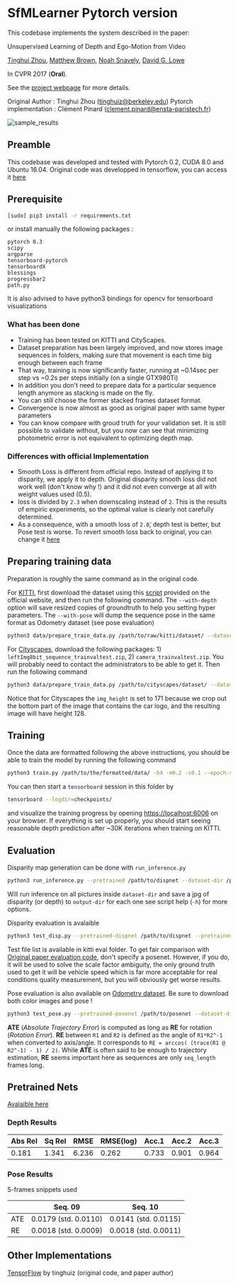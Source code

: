 # SfMLearner Pytorch version
This codebase implements the system described in the paper:

Unsupervised Learning of Depth and Ego-Motion from Video

[Tinghui Zhou](https://people.eecs.berkeley.edu/~tinghuiz/), [Matthew Brown](http://matthewalunbrown.com/research/research.html), [Noah Snavely](http://www.cs.cornell.edu/~snavely/), [David G. Lowe](http://www.cs.ubc.ca/~lowe/home.html)

In CVPR 2017 (**Oral**).

See the [project webpage](https://people.eecs.berkeley.edu/~tinghuiz/projects/SfMLearner/) for more details. 

Original Author : Tinghui Zhou (tinghuiz@berkeley.edu)
Pytorch implementation : Clément Pinard (clement.pinard@ensta-paristech.fr)

![sample_results](misc/cityscapes_sample_results.gif)

## Preamble
This codebase was developed and tested with Pytorch 0.2, CUDA 8.0 and Ubuntu 16.04. Original code was developped in tensorflow, you can access it [here](https://github.com/tinghuiz/SfMLearner)

## Prerequisite

```bash
[sudo] pip3 install -r requirements.txt
```

or install manually the following packages :

```
pytorch 0.3
scipy
argparse
tensorboard-pytorch
tensorboardX
blessings
progressbar2
path.py
```

It is also advised to have python3 bindings for opencv for tensorboard visualizations

### What has been done

* Training has been tested on KITTI and CityScapes.
* Dataset preparation has been largely improved, and now stores image sequences in folders, making sure that movement is each time big enough between each frame
* That way, training is now significantly faster, running at ~0.14sec per step vs ~0.2s per steps initially (on a single GTX980Ti)
* In addition you don't need to prepare data for a particular sequence length anymore as stacking is made on the fly.
* You can still choose the former stacked frames dataset format.
* Convergence is now almost as good as original paper with same hyper parameters
* You can know compare with groud truth for your validation set. It is still possible to validate without, but you now can see that minimizing photometric error is not equivalent to optimizing depth map.

### Differences with official Implementation

* Smooth Loss is different from official repo. Instead of applying it to disparity, we apply it to depth. Original disparity smooth loss did not work well (don't know why !) and it did not even converge at all with weight values used (0.5).
* loss is divided by `2.3` when downscaling instead of `2`. This is the results of empiric experiments, so the optimal value is clearly not carefully determined.
* As a consequence, with a smooth loss of `2.0̀`, depth test is better, but Pose test is worse. To revert smooth loss back to original, you can change it [here](train.py#L270)

## Preparing training data
Preparation is roughly the same command as in the original code.

For [KITTI](http://www.cvlibs.net/datasets/kitti/raw_data.php), first download the dataset using this [script](http://www.cvlibs.net/download.php?file=raw_data_downloader.zip) provided on the official website, and then run the following command. The `--with-depth` option will save resized copies of groundtruth to help you setting hyper parameters. The `--with-pose` will dump the sequence pose in the same format as Odometry dataset (see pose evaluation)
```bash
python3 data/prepare_train_data.py /path/to/raw/kitti/dataset/ --dataset-format 'kitti' --dump-root /path/to/resulting/formatted/data/ --width 416 --height 128 --num-threads 4 [--static-frames /path/to/static_frames.txt] [--with-depth] [--with-pose]
```


For [Cityscapes](https://www.cityscapes-dataset.com/), download the following packages: 1) `leftImg8bit_sequence_trainvaltest.zip`, 2) `camera_trainvaltest.zip`. You will probably need to contact the administrators to be able to get it. Then run the following command
```bash
python3 data/prepare_train_data.py /path/to/cityscapes/dataset/ --dataset-format 'cityscapes' --dump-root /path/to/resulting/formatted/data/ --width 416 --height 171 --num-threads 4
```
Notice that for Cityscapes the `img_height` is set to 171 because we crop out the bottom part of the image that contains the car logo, and the resulting image will have height 128.

## Training
Once the data are formatted following the above instructions, you should be able to train the model by running the following command
```bash
python3 train.py /path/to/the/formatted/data/ -b4 -m0.2 -s0.1 --epoch-size 3000 --sequence-length 3 --log-output [--with-gt]
```
You can then start a `tensorboard` session in this folder by
```bash
tensorboard --logdir=checkpoints/
```
and visualize the training progress by opening [https://localhost:6006](https://localhost:6006) on your browser. If everything is set up properly, you should start seeing reasonable depth prediction after ~30K iterations when training on KITTI.

## Evaluation

Disparity map generation can be done with `run_inference.py`
```bash
python3 run_inference.py --pretrained /path/to/dispnet --dataset-dir /path/pictures/dir --output-dir /path/to/output/dir
```
Will run inference on all pictures inside `dataset-dir` and save a jpg of disparity (or depth) to `output-dir` for each one see script help (`-h`) for more options.

Disparity evaluation is avalaible
```bash
python3 test_disp.py --pretrained-dispnet /path/to/dispnet --pretrained-posenet /path/to/posenet --dataset-dir /path/to/KITTI_raw --dataset-list /path/to/test_files_list
```

Test file list is available in kitti eval folder. To get fair comparison with [Original paper evaluation code](https://github.com/tinghuiz/SfMLearner/blob/master/kitti_eval/eval_depth.py), don't specify a posenet. However, if you do,  it will be used to solve the scale factor ambiguity, the only ground truth used to get it will be vehicle speed which is far more acceptable for real conditions quality measurement, but you will obviously get worse results.

Pose evaluation is also available on [Odometry dataset](http://www.cvlibs.net/datasets/kitti/eval_odometry.php). Be sure to download both color images and pose !

```bash
python3 test_pose.py --pretrained-posenet /path/to/posenet --dataset-dir /path/to/KITIT_odometry --dataset-list /path/to/test_files_list
```

**ATE** (*Absolute Trajectory Error*) is computed as long as **RE** for rotation (*Rotation Error*). **RE** between `R1` and `R2` is defined as the angle of `R1*R2^-1` when converted to axis/angle. It corresponds to `RE = arccos( (trace(R1 @ R2^-1) - 1) / 2)`.
While **ATE** is often said to be enough to trajectory estimation, **RE** seems important here as sequences are only `seq_length` frames long.

## Pretrained Nets

[Avalaible here](https://drive.google.com/drive/folders/1H1AFqSS8wr_YzwG2xWwAQHTfXN5Moxmx)

### Depth Results

| Abs Rel | Sq Rel | RMSE  | RMSE(log) | Acc.1 | Acc.2 | Acc.3 |
|---------|--------|-------|-----------|-------|-------|-------|
| 0.181   | 1.341  | 6.236 | 0.262     | 0.733 | 0.901 | 0.964 | 

### Pose Results

5-frames snippets used

|    | Seq. 09              | Seq. 10              |
|----|----------------------|----------------------|
|ATE | 0.0179 (std. 0.0110) | 0.0141 (std. 0.0115) |
|RE  | 0.0018 (std. 0.0009) | 0.0018 (std. 0.0011) | 



## Other Implementations

[TensorFlow](https://github.com/tinghuiz/SfMLearner) by tinghuiz (original code, and paper author)
